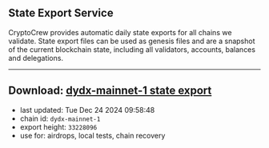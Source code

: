 ## State Export Service
CryptoCrew provides automatic daily state exports for all chains we validate. State export files can be used as genesis files and are a snapshot of the current blockchain state, including all validators, accounts, balances and delegations.

---
**Download: [dydx-mainnet-1 state export](https://dl-tyo.ccvalidators.com/SERVICE/dydx/dydx-mainnet-1_export_33228096.json)**
---

- last updated: Tue Dec 24 2024 09:58:48
- chain id: `dydx-mainnet-1`
- export height: `33228096`
- use for: airdrops, local tests, chain recovery

